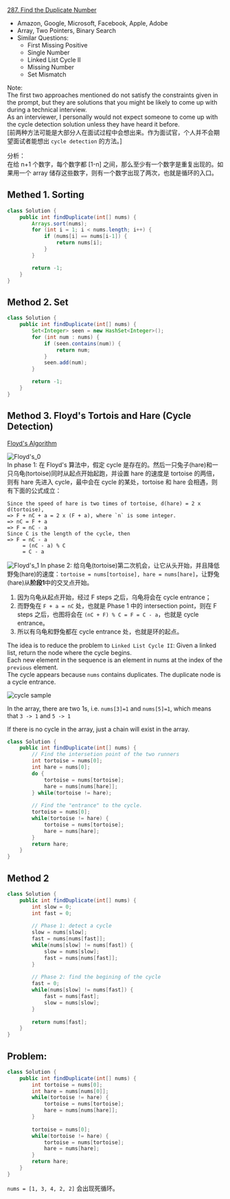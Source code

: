 [287. Find the Duplicate Number](https://leetcode.com/problems/find-the-duplicate-number/)

* Amazon, Google, Microsoft, Facebook, Apple, Adobe
* Array, Two Pointers, Binary Search
* Similar Questions:
    * First Missing Positive
    * Single Number
    * Linked List Cycle II
    * Missing Number
    * Set Mismatch
    
    
Note:       
The first two approaches mentioned do not satisfy the constraints given in the prompt, but they are solutions that you might be likely to come up with during a technical interview.         
As an interviewer, I personally would not expect someone to come up with the cycle detection solution unless they have heard it before.     
[前两种方法可能是大部分人在面试过程中会想出来。作为面试官，个人并不会期望面试者能想出 `cycle detection` 的方法。]

分析：     
在给 n+1 个数字，每个数字都 [1-n] 之间，那么至少有一个数字是重复出现的。如果用一个 array 储存这些数字，则有一个数字出现了两次，也就是循环的入口。

## Methed 1. Sorting
```java 
class Solution {
    public int findDuplicate(int[] nums) {
        Arrays.sort(nums);
        for (int i = 1; i < nums.length; i++) {
            if (nums[i] == nums[i-1]) {
                return nums[i];
            }
        }

        return -1;
    }
}
```


## Method 2. Set
```java 
class Solution {
    public int findDuplicate(int[] nums) {
        Set<Integer> seen = new HashSet<Integer>();
        for (int num : nums) {
            if (seen.contains(num)) {
                return num;
            }
            seen.add(num);
        }

        return -1;
    }
}
```


## Method 3. Floyd's Tortois and Hare (Cycle Detection) 
[Floyd's Algorithm](https://en.wikipedia.org/wiki/The_Tortoise_and_the_Hare)

![Floyd's_0](images/287_Floyd's_0.png)     
In phase 1: 在 Floyd's 算法中，假定 cycle 是存在的。然后一只兔子(hare)和一只乌龟(tortoise)同时从起点开始起跑，并设置 hare 的速度是 tortoise 的两倍，
则有 hare 先进入 cycle，最中会在 cycle 的某处，tortoise 和 hare 会相遇，则有下面的公式成立：
```
Since the speed of hare is two times of tortoise, d(hare) = 2 x d(tortoise), 
=> F + nC + a = 2 x (F + a), where `n` is some integer.
=> nC = F + a
=> F = nC - a
Since C is the length of the cycle, then
=> F = nC - a
     = (nC - a) % C
     = C - a 
```

![Floyd's_1](images/287_Floyd's_1.png)
In phase 2: 给乌龟(tortoise)第二次机会，让它从头开始，并且降低野兔(hare)的速度：`tortoise = nums[tortoise], hare = nums[hare]`，让野兔(hare)从**阶段1**中的交叉点开始。
1. 因为乌龟从起点开始，经过 F steps 之后，乌龟将会在 cycle entrance；
2. 而野兔在 `F + a = nC` 处，也就是 Phase 1 中的 intersection point，则在 F steps 之后，也图将会在 `(nC + F) % C = F = C - a`，也就是 cycle entrance。
3. 所以有乌龟和野兔都在 cycle entrance 处，也就是环的起点。


The idea is to reduce the problem to `Linked List Cycle II`: Given a linked list, return the node where the cycle begins.       
Each new element in the sequence is an element in nums at the index of the `previous` element.          
The cycle appears because `nums` contains duplicates. The duplicate node is a cycle entrance.

![cycle sample](images/287_simple_cycle.png)

In the array, there are two 1s, i.e. `nums[3]=1` and `nums[5]=1`, which means that `3 -> 1` and `5 -> 1`

If there is no cycle in the array, just a chain will exist in the array.

```java 
class Solution {
    public int findDuplicate(int[] nums) {
        // Find the intersetion point of the two runners
        int tortoise = nums[0];
        int hare = nums[0];
        do {
            tortoise = nums[tortoise];
            hare = nums[nums[hare]];
        } while(tortoise != hare);
        
        // Find the "entrance" to the cycle.
        tortoise = nums[0];
        while(tortoise != hare) {
            tortoise = nums[tortoise];
            hare = nums[hare];
        }
        return hare;
    }
}
```


## Method 2
```java
class Solution {
    public int findDuplicate(int[] nums) {
        int slow = 0;
        int fast = 0;
        
        // Phase 1: detect a cycle
        slow = nums[slow];
        fast = nums[nums[fast]];
        while(nums[slow] != nums[fast]) {
            slow = nums[slow];
            fast = nums[nums[fast]];
        }
        
        // Phase 2: find the begining of the cycle
        fast = 0;
        while(nums[slow] != nums[fast]) {
            fast = nums[fast];
            slow = nums[slow];
        }
        
        return nums[fast];
    }
}
```


## Problem:
```java 
class Solution {
    public int findDuplicate(int[] nums) {
        int tortoise = nums[0];
        int hare = nums[nums[0]];
        while(tortoise != hare) {
            tortoise = nums[tortoise];
            hare = nums[nums[hare]];
        }
        
        tortoise = nums[0];
        while(tortoise != hare) {
            tortoise = nums[tortoise];
            hare = nums[hare];
        }
        return hare;
    }
}
```

`nums = [1, 3, 4, 2, 2]` 会出现死循环。